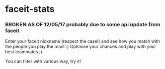 # faceit-stats

### BROKEN AS OF 12/05/17 probably due to some api update from faceit



Enter your faceit nickname (respect the case!) and see how you match with the people you play the most :) Optimise your chances and play with your best teammates ;)

You can filter with various way, try it!
